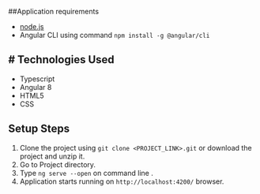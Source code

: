 ##Application requirements
- [node.js](#https://nodejs.org/en/)
- Angular CLI using command `npm install -g @angular/cli`

## # Technologies Used

- Typescript
- Angular 8
- HTML5
- CSS

## Setup Steps
1. Clone the project using `git clone <PROJECT_LINK>.git` or download the project and unzip it.
2. Go to Project directory.
3. Type `ng serve --open` on command line .
4. Application starts running on `http://localhost:4200/` browser. 
  
